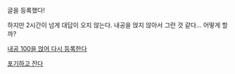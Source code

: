 글을 등록했다!

하지만 2시간이 넘게 대답이 오지 않는다. 내공을 얹지 않아서 그런 것 같다...
어떻게 할까?

[내공 100을 얹어 다시 등록한다](add-100/ask-add-100.md)

[포기하고 잔다](../marshmallow.md)

